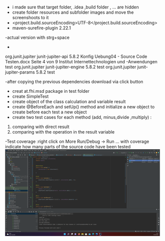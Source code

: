 - i made sure  that target folder, .idea ,build folder , ... are hidden
- create folder resources and subfolder images and move the screenshoots to it
- <project.build.sourceEncoding>UTF-8</project.build.sourceEncoding>
- <plugin><artifactId>maven-surefire-plugin</artifactId>
<version>2.22.1</version>
</plugin>
-actual  version with strg+space

- <dependencies>
<dependency>
<groupId>org.junit.jupiter</groupId>
<artifactId>junit-jupiter-api</artifactId>
<version>5.8.2</version>
Konfig Uebung04 - Source Code Testen.docx Seite 4 von 9
Institut Internettechnologien und -Anwendungen
<scope>test</scope>
</dependency>
<dependency>
<groupId>org.junit.jupiter</groupId>
<artifactId>junit-jupiter-engine</artifactId>
<version>5.8.2</version>
<scope>test</scope>
</dependency>
<dependency>
<groupId>org.junit.jupiter</groupId>
<artifactId>junit-jupiter-params</artifactId>
<version>5.8.2</version>
<scope>test</scope>
</dependency>
</dependencies>

-after copying the previous dependencies download via click button 
- creat at.fhi.msd package in test folder
- create SimpleTest
- create object of the class calculation and variable result
- create @BeforeEach  and setUp() method and initialize a new object to create before each test a new object
- create two test cases for each method (add, minus,divide ,multiply) : 
1. comparing with direct result
2. comparing with the operation in the result variable

-Test coverage :right click on More Run/Debug -> Run ... with coverage
indicate how many parts of the source code have been tested
   ![Screenshot](resources/images/ex4_1.png)




